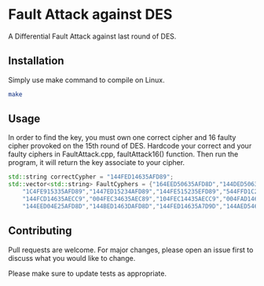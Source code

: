 # Fault Attack against DES

A Differential Fault Attack against last round of DES.

## Installation

Simply use make command to compile on Linux.

```bash
make
```

## Usage

In order to find the key, you must own one correct cipher and 16 faulty cipher provoked on the 15th round of DES. 
Hardcode your correct and your faulty ciphers in FaultAttack.cpp, faultAttack16() function. Then run the program, it will return the key associate to your cipher. 

```cpp
std::string correctCypher = "144FED14635AFD89";
std::vector<std::string> FaultCyphers = {"164EED50635AFD8D","144DED50635BFD89","145FEF50635AFD89","151FE956735AFD89","151FED54715BFD89","150FE9147358FD89","154FED14735AFF89","140FE915234EFD8B",
    "1C4FE915335AFD89","1447ED15234AFD89","144FE515235EFD89","544FFD1C234AFD89","544FFD156B4AFD89","544FED146312FD88","544FFD14631AF589","144FFD14671AED80","744FFD14671AFCC8","146FED14675AFC89",
    "144FCD14635AECC9","004FEC34635AEC89","104FEC14435AECC9","004FAD14637AFD89","104FAC14635ADD89","044FAC14635AB9A9","804FED14625ABD89","14CFED04625AF989","144F6D14635AB989","144AED84635AB989",
    "144EED04E25AFD8D","144BED1463DAFD8D","144FED14635A7D9D","144AED54635BFD0D"};
```

## Contributing
Pull requests are welcome. For major changes, please open an issue first to discuss what you would like to change.

Please make sure to update tests as appropriate.
